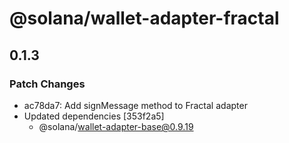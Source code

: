 # @solana/wallet-adapter-fractal

## 0.1.3

### Patch Changes

-   ac78da7: Add signMessage method to Fractal adapter
-   Updated dependencies [353f2a5]
    -   @solana/wallet-adapter-base@0.9.19
